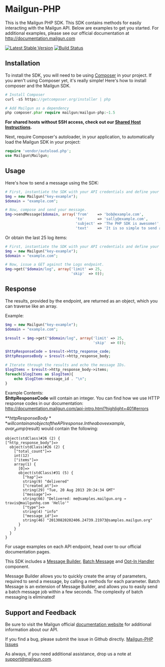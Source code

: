 Mailgun-PHP
===========

This is the Mailgun PHP SDK. This SDK contains methods for easily interacting 
with the Mailgun API. 
Below are examples to get you started. For additional examples, please see our 
official documentation 
at http://documentation.mailgun.com

[![Latest Stable Version](https://poser.pugx.org/mailgun/mailgun-php/v/stable.png)](https://packagist.org/packages/mailgun/mailgun-php)
[![Build Status](https://travis-ci.org/mailgun/mailgun-php.png)](https://travis-ci.org/mailgun/mailgun-php)

Installation
------------
To install the SDK, you will need to be using [Composer](http://getcomposer.org/) 
in your project. 
If you aren't using Composer yet, it's really simple! Here's how to install 
composer and the Mailgun SDK.

```PHP
# Install Composer
curl -sS https://getcomposer.org/installer | php

# Add Mailgun as a dependency
php composer.phar require mailgun/mailgun-php:~1.5
``` 

**For shared hosts without SSH access, check out our [Shared Host Instructions](SharedHostInstall.md).**

Next, require Composer's autoloader, in your application, to automatically 
load the Mailgun SDK in your project:
```PHP
require 'vendor/autoload.php';
use Mailgun\Mailgun;
```

Usage
-----
Here's how to send a message using the SDK:

```php
# First, instantiate the SDK with your API credentials and define your domain. 
$mg = new Mailgun("key-example");
$domain = "example.com";

# Now, compose and send your message.
$mg->sendMessage($domain, array('from'    => 'bob@example.com', 
                                'to'      => 'sally@example.com', 
                                'subject' => 'The PHP SDK is awesome!', 
                                'text'    => 'It is so simple to send a message.'));
```

Or obtain the last 25 log items: 
```php
# First, instantiate the SDK with your API credentials and define your domain. 
$mg = new Mailgun("key-example");
$domain = "example.com";

# Now, issue a GET against the Logs endpoint.
$mg->get("$domain/log", array('limit' => 25, 
                              'skip'  => 0));
```

Response
--------

The results, provided by the endpoint, are returned as an object, which you 
can traverse like an array. 

Example: 

```php
$mg = new Mailgun("key-example");
$domain = "example.com";

$result = $mg->get("$domain/log", array('limit' => 25, 
                                        'skip'  => 0));

$httpResponseCode = $result->http_response_code;
$httpResponseBody = $result->http_response_body;

# Iterate through the results and echo the message IDs.
$logItems = $result->http_response_body->items;
foreach($logItems as $logItem){
    echo $logItem->message_id . "\n";
}
```

Example Contents:  
**$httpResponseCode** will contain an integer. You can find how we use HTTP response 
codes in our documentation: 
http://documentation.mailgun.com/api-intro.html?highlight=401#errors

**$httpResponseBody** will contain an object of the API response. In the above 
example, a var_dump($result) would contain the following: 

```
object(stdClass)#26 (2) {
["http_response_body"]=>
  object(stdClass)#26 (2) {
    ["total_count"]=>
    int(12)
    ["items"]=>
    array(1) {
      [0]=>
      object(stdClass)#31 (5) {
        ["hap"]=>
        string(9) "delivered"
        ["created_at"]=>
        string(29) "Tue, 20 Aug 2013 20:24:34 GMT"
        ["message"]=>
        string(66) "Delivered: me@samples.mailgun.org → travis@mailgunhq.com 'Hello'"
        ["type"]=>
        string(4) "info"
        ["message_id"]=>
        string(46) "20130820202406.24739.21973@samples.mailgun.org"
      }
    }
  }
}
```

For usage examples on each API endpoint, head over to our official documentation 
pages. 

This SDK includes a [Message Builder](src/Mailgun/Messages/README.md), 
[Batch Message](src/Mailgun/Messages/README.md) and [Opt-In Handler](src/Mailgun/Lists/README.md) component.

Message Builder allows you to quickly create the array of parameters, required 
to send a message, by calling a methods for each parameter.
Batch Message is an extension of Message Builder, and allows you to easily send 
a batch message job within a few seconds. The complexity of 
batch messaging is eliminated! 

Support and Feedback
--------------------

Be sure to visit the Mailgun official 
[documentation website](http://documentation.mailgun.com/) for additional 
information about our API. 

If you find a bug, please submit the issue in Github directly. 
[Mailgun-PHP Issues](https://github.com/mailgun/Mailgun-PHP/issues)

As always, if you need additional assistance, drop us a note at 
[support@mailgun.com](mailto:support@mailgun.com).

